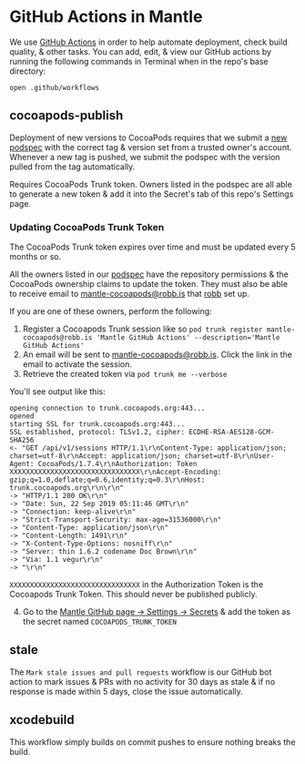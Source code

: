 # GitHub Actions in Mantle

We use [GitHub Actions](https://help.github.com/en/actions/automating-your-workflow-with-github-actions) in order to help automate deployment, check build quality, & other tasks. You can add, edit, & view our GitHub actions by running the following commands in Terminal when in the repo's base directory:

```
open .github/workflows
```

## cocoapods-publish

Deployment of new versions to CocoaPods requires that we submit a [new podspec](https://github.com/Mantle/Mantle/blob/master/Mantle.podspec) with the correct tag & version set from a trusted owner's account. Whenever a new tag is pushed, we submit the podspec with the version pulled from the tag automatically.

Requires CocoaPods Trunk token. Owners listed in the podspec are all able to generate a new token & add it into the Secret's tab of this repo's Settings page.

### Updating CocoaPods Trunk Token

The CocoaPods Trunk token expires over time and must be updated every 5 months or so.

All the owners listed in our [podspec](https://github.com/Mantle/Mantle/blob/master/Mantle.podspec) have the repository permissions & the CocoaPods ownership claims to update the token. They must also be able to receive email to mantle-cocoapods@robb.is that [robb](https://github.com/robb) set up.

If you are one of these owners, perform the following:

1. Register a Cocoapods Trunk session like so `pod trunk register mantle-cocoapods@robb.is 'Mantle GitHub Actions' --description='Mantle GitHub Actions'`
2. An email will be sent to mantle-cocoapods@robb.is. Click the link in the email to activate the session.
3. Retrieve the created token via `pod trunk me --verbose`

  You'll see output like this:

  ```
opening connection to trunk.cocoapods.org:443...
opened
starting SSL for trunk.cocoapods.org:443...
SSL established, protocol: TLSv1.2, cipher: ECDHE-RSA-AES128-GCM-SHA256
<- "GET /api/v1/sessions HTTP/1.1\r\nContent-Type: application/json; charset=utf-8\r\nAccept: application/json; charset=utf-8\r\nUser-Agent: CocoaPods/1.7.4\r\nAuthorization: Token XXXXXXXXXXXXXXXXXXXXXXXXXXXXXXXX\r\nAccept-Encoding: gzip;q=1.0,deflate;q=0.6,identity;q=0.3\r\nHost: trunk.cocoapods.org\r\n\r\n"
-> "HTTP/1.1 200 OK\r\n"
-> "Date: Sun, 22 Sep 2019 05:11:46 GMT\r\n"
-> "Connection: keep-alive\r\n"
-> "Strict-Transport-Security: max-age=31536000\r\n"
-> "Content-Type: application/json\r\n"
-> "Content-Length: 1491\r\n"
-> "X-Content-Type-Options: nosniff\r\n"
-> "Server: thin 1.6.2 codename Doc Brown\r\n"
-> "Via: 1.1 vegur\r\n"
-> "\r\n"
  ```

  `XXXXXXXXXXXXXXXXXXXXXXXXXXXXXXXX` in the Authorization Token is the Cocoapods Trunk Token. This should never be published publicly.

4.  Go to the [Mantle GitHub page -> Settings -> Secrets](https://github.com/Mantle/Mantle/settings/secrets) & add the token as the secret named `COCOAPODS_TRUNK_TOKEN`

## stale

The `Mark stale issues and pull requests` workflow is our GitHub bot action to mark issues & PRs with no activity for 30 days as stale & if no response is made within 5 days, close the issue automatically.

## xcodebuild

This workflow simply builds on commit pushes to ensure nothing breaks the build.